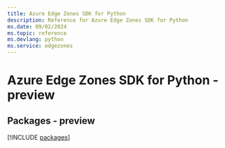 ```yaml
---
title: Azure Edge Zones SDK for Python
description: Reference for Azure Edge Zones SDK for Python
ms.date: 09/02/2024
ms.topic: reference
ms.devlang: python
ms.service: edgezones
---
```

# Azure Edge Zones SDK for Python - preview
## Packages - preview
[!INCLUDE [packages](edge-zones-index.md)]